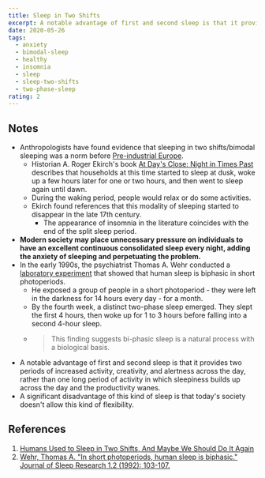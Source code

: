```yaml
---
title: Sleep in Two Shifts
excerpt: A notable advantage of first and second sleep is that it provides two periods of increased activity, creativity, and alertness across the day, rather than one long period of activity in which sleepiness builds up across the day and the productivity wanes.
date: 2020-05-26
tags:
  - anxiety
  - bimodal-sleep
  - healthy
  - insomnia
  - sleep
  - sleep-two-shifts
  - two-phase-sleep
rating: 2
---
```


## Notes

- Anthropologists have found evidence that sleeping in two shifts/bimodal sleeping was a norm before [Pre-industrial Europe](./pre-industrial-europe.md).
  - Historian A. Roger Ekirch's book [At Day's Close: Night in Times Past](https://www.amazon.com/At-Days-Close-Night-Times/dp/0393329011) describes that households at this time started to sleep at dusk, woke up a few hours later for one or two hours, and then went to sleep again until dawn.
  - During the waking period, people would relax or do some activities.
  - Ekirch found references that this modality of sleeping started to disappear in the late 17th century.
    - The appearance of insomnia in the literature coincides with the end of the split sleep period.
- **Modern society may place unnecessary pressure on individuals to have an excellent continuous consolidated sleep every night, adding the anxiety of sleeping and perpetuating the problem.**
- In the early 1990s, the psychiatrist Thomas A. Wehr conducted a [laboratory experiment](https://onlinelibrary.wiley.com/doi/abs/10.1111/j.1365-2869.1992.tb00019.x) that showed that human sleep is biphasic in short photoperiods.
  - He exposed a group of people in a short photoperiod - they were left in the darkness for 14 hours every day - for a month.
  - By the fourth week, a distinct two-phase sleep emerged. They slept the first 4 hours, then woke up for 1 to 3 hours before falling into a second 4-hour sleep.
  - > This finding suggests bi-phasic sleep is a natural process with a biological basis.
- A notable advantage of first and second sleep is that it provides two periods of increased activity, creativity, and alertness across the day, rather than one long period of activity in which sleepiness builds up across the day and the productivity wanes.
- A significant disadvantage of this kind of sleep is that today's society doesn't allow this kind of flexibility.

## References

1. [Humans Used to Sleep in Two Shifts, And Maybe We Should Do It Again](https://www.sciencealert.com/humans-used-to-sleep-in-two-shifts-maybe-we-should-again)
2. [Wehr, Thomas A. "In short photoperiods, human sleep is biphasic." Journal of Sleep Research 1.2 (1992): 103-107.](https://onlinelibrary.wiley.com/doi/abs/10.1111/j.1365-2869.1992.tb00019.x)
